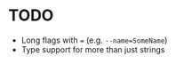 TODO
====

* Long flags with `=` (e.g. `--name=SomeName`)
* Type support for more than just strings
